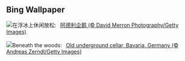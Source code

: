 ## Bing Wallpaper
![](https://www.bing.com/th?id=OHR.AdelieWPD_ZH-CN8434233391_UHD.jpg&w=1000)在浮冰上休闲放松:&nbsp;&ensp;[阿德利企鹅 (© David Merron Photography/Getty Images)](https://www.bing.com/th?id=OHR.AdelieWPD_ZH-CN8434233391_UHD.jpg)
<br><br/>
![](https://www.bing.com/th?id=OHR.FranconianWineCellar_EN-US3287515626_UHD.jpg&w=1000)Beneath the woods:&nbsp;&ensp;[Old underground cellar, Bavaria, Germany (© Andreas Zerndl/Getty Images)](https://www.bing.com/th?id=OHR.FranconianWineCellar_EN-US3287515626_UHD.jpg)
<br><br/>
